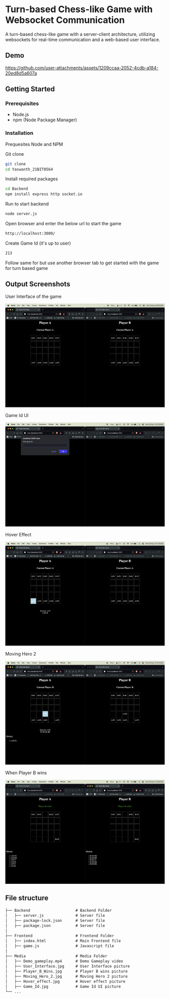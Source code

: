 
# Turn-based Chess-like Game with Websocket Communication

A turn-based chess-like game with a server-client architecture, utilizing websockets for real-time communication and a web-based user interface.


## Demo
https://github.com/user-attachments/assets/1209ccaa-2052-4cdb-a184-20ed8d5a607a



## Getting Started

### Prerequisites

- Node.js
- npm (Node Package Manager)

### Installation

Prequesites Node and NPM

Git clone

```bash
git clone 
cd Yaswanth_21BIT0564
```

Install required packages

```bash
cd Backend
npm install express http socket.io
```

Run to start backend

```bash
node server.js
```

Open browser and enter the below url to start the game

```bash
http://localhost:3000/
```

Create Game Id (it's up to user)

```bash
213
```

Follow same for but use another browser tab to get started with the game for turn based game


## Output Screenshots

User Interface of the game

![App Screenshot](Media/User_Interface.jpg)

Game Id UI

![App Screenshot](Media/Game_Id.jpg)

Hover Effect

![App Screenshot](Media/Hover_effect.jpg)

Moving Hero 2

![App Screenshot](Media/Moving_Hero_2.jpg)

When Player B wins

![App Screenshot](Media/Player_B_Wins.jpg)



## File structure


    ├── Backend                    # Backend Folder
    │   ├── server.js              # Server file
    │   ├── package-lock.json      # Server file
    │   ├── package.json           # Server file
    │
    ├── Frontend                   # Frontend Folder
    │   ├── index.html             # Main Frontend file
    │   ├── game.js                # Javascript file
    │   
    ├── Media                      # Media Folder
    │   ├── Demo_gameplay.mp4      # Demo Gameplay video
    │   ├── User_Interface.jpg     # User Interface picture
    │   ├── Player_B_Wins.jpg      # Player B wins picture
    │   ├── Moving_Hero_2.jpg      # Moving Hero 2 picture
    │   ├── Hover_effect.jpg       # Hover effect picture
    │   ├── Game_Id.jpg            # Game Id UI picture
    └── ...


